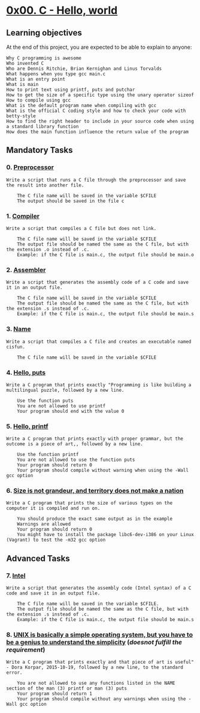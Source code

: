 # [0x00. C - Hello, world](https://github.com/leulyk/alx-low_level_programming/tree/main/0x00-hello_world)

## Learning objectives

At the end of this project, you are expected to be able to explain to anyone:

    Why C programming is awesome
    Who invented C
    Who are Dennis Ritchie, Brian Kernighan and Linus Torvalds
    What happens when you type gcc main.c
    What is an entry point
    What is main
    How to print text using printf, puts and putchar
    How to get the size of a specific type using the unary operator sizeof
    How to compile using gcc
    What is the default program name when compiling with gcc
    What is the official C coding style and how to check your code with betty-style
    How to find the right header to include in your source code when using a standard library function
    How does the main function influence the return value of the program

## Mandatory Tasks

### 0. [Preprocessor](https://github.com/leulyk/alx-low_level_programming/blob/main/0x00-hello_world/0-preprocessor)

	Write a script that runs a C file through the preprocessor and save the result into another file.

	    The C file name will be saved in the variable $CFILE
	    The output should be saved in the file c

### 1. [Compiler](https://github.com/leulyk/alx-low_level_programming/blob/main/0x00-hello_world/1-compiler)

	Write a script that compiles a C file but does not link.

	    The C file name will be saved in the variable $CFILE
	    The output file should be named the same as the C file, but with the extension .o instead of .c.
		Example: if the C file is main.c, the output file should be main.o

### 2. [Assembler](https://github.com/leulyk/alx-low_level_programming/blob/main/0x00-hello_world/2-assembler)

	Write a script that generates the assembly code of a C code and save it in an output file.

	    The C file name will be saved in the variable $CFILE
	    The output file should be named the same as the C file, but with the extension .s instead of .c.
		Example: if the C file is main.c, the output file should be main.s

### 3. [Name](https://github.com/leulyk/alx-low_level_programming/blob/main/0x00-hello_world/3-name)

	Write a script that compiles a C file and creates an executable named cisfun.

	    The C file name will be saved in the variable $CFILE

### 4. [Hello, puts](https://github.com/leulyk/alx-low_level_programming/blob/main/0x00-hello_world/4-puts.c)

	Write a C program that prints exactly "Programming is like building a multilingual puzzle, followed by a new line.

	    Use the function puts
	    You are not allowed to use printf
	    Your program should end with the value 0

### 5. [Hello, printf](https://github.com/leulyk/alx-low_level_programming/blob/main/0x00-hello_world/5-printf.c)

	Write a C program that prints exactly with proper grammar, but the outcome is a piece of art,, followed by a new line.

	    Use the function printf
	    You are not allowed to use the function puts
	    Your program should return 0
	    Your program should compile without warning when using the -Wall gcc option
### 6. [Size is not grandeur, and territory does not make a nation](https://github.com/leulyk/alx-low_level_programming/blob/main/0x00-hello_world/6-size.c)

	Write a C program that prints the size of various types on the computer it is compiled and run on.

	    You should produce the exact same output as in the example
	    Warnings are allowed
	    Your program should return 0
	    You might have to install the package libc6-dev-i386 on your Linux (Vagrant) to test the -m32 gcc option

## Advanced Tasks

### 7. [Intel](https://github.com/leulyk/alx-low_level_programming/blob/main/0x00-hello_world/100-intel)

	Write a script that generates the assembly code (Intel syntax) of a C code and save it in an output file.

	    The C file name will be saved in the variable $CFILE.
	    The output file should be named the same as the C file, but with the extension .s instead of .c.
		Example: if the C file is main.c, the output file should be main.s

### 8. [UNIX is basically a simple operating system, but you have to be a genius to understand the simplicity](https://github.com/leulyk/alx-low_level_programming/blob/main/0x00-hello_world/101-quote.c) (*doesnot fulfill the requirement*)

	Write a C program that prints exactly and that piece of art is useful" - Dora Korpar, 2015-10-19, followed by a new line, to the standard error.

	    You are not allowed to use any functions listed in the NAME section of the man (3) printf or man (3) puts
	    Your program should return 1
	    Your program should compile without any warnings when using the -Wall gcc option

